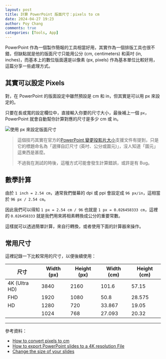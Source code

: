 ```yaml
---
layout: post
title: 計算 PowerPoint 版面尺寸：pixels to cm
date: 2024-04-27 19:23
author: Poy Chang
comments: true
categories: [Tools, App]
---
```


PowerPoint 作為一個製作簡報的工具相當好用，其實作為一個排版工具也很不錯，但缺點就是他的版面尺寸只能用公分 (cm, centimeters) 和英吋 (in, inches)，而基本上的數位版面還是以像素 (px, pixels) 作為基本單位比較好用，這篇分享一些處理方式。

## 其實可以設定 Pixels

對，在 PowerPoint 的版面設定中雖然預設是 cm 和 in，但其實是可以用 px 來設定的。

只要在長或寬的設定欄位中，直接輸入你要的尺寸大小，最後補上一個 `px`，PowerPoint 就會自動幫你計算對應的尺寸是多少 cm 或 in。

![使用 px 來設定版面尺寸](https://i.imgur.com/wFCfP2Q.png)

> 這個技巧其實在官方的[PowerPoint 變更投影片大小](https://support.microsoft.com/zh-tw/office/%E8%AE%8A%E6%9B%B4%E6%8A%95%E5%BD%B1%E7%89%87%E5%A4%A7%E5%B0%8F-040a811c-be43-40b9-8d04-0de5ed79987e)支援文件有提到，只是它的標題命名為「選擇自訂尺寸 (英吋、公分或圖元)」，沒人知道「圖元」這東西是甚麼。
>
> 不過我在測試的時後，這種方式可能會發生計算錯誤，或許是有 Bug。

## 數學計算

由於 `1 inch = 2.54 cm`，通常我們螢幕的 dpi 或 ppi 會設定成 `96 px/in`，這相當於 `96 px / 2.54 cm`。

因此我們可以得知 `1 px = 2.54 cm / 96` 也就是 `1 px = 0.026458333 cm`，這裡的 `0.026458333` 就是我們用來將相素轉換成公分的重要常數。

這樣就可以透過簡單計算，來自行轉換，或者使用下面的計算器來操作。

<div id="app"></div>

<script>
    // 獲取 div 容器的引用
    const appDiv = document.getElementById('app');

    // 建立 Width 欄位
    const widthLabel = document.createElement('label');
    widthLabel.textContent = 'Width: ';
    const widthInput = document.createElement('input');
    widthInput.type = 'text';
    widthInput.placeholder = 'Width';
    widthLabel.appendChild(widthInput);
    appDiv.appendChild(widthLabel);

    // 間隔
    appDiv.appendChild(document.createElement('br'));

    // 建立 Height 欄位
    const heightLabel = document.createElement('label');
    heightLabel.textContent = 'Height: ';
    const heightInput = document.createElement('input');
    heightInput.type = 'text';
    heightInput.placeholder = 'Height';
    heightLabel.appendChild(heightInput);
    appDiv.appendChild(heightLabel);

    // 間隔
    appDiv.appendChild(document.createElement('br'));

    // 顯示處理
    const widthOutput = document.createElement('h2');
    const heightOutput = document.createElement('h2');
    appDiv.appendChild(widthOutput);
    appDiv.appendChild(heightOutput);

    // 處理輸入改變的事件函數
    function handleInput() {
        const rate = 0.026458333;
        const width = parseFloat(widthInput.value);
        const height = parseFloat(heightInput.value);

        // 確保兩個值都是數字
        if (!isNaN(width)) {
            widthOutput.textContent = `Width: ${width * rate} cm`;
        } else {
            widthOutput.textContent = '';
        }
        if (!isNaN(height)) {
            heightOutput.textContent = `Height: ${height * rate} cm`;
        } else {
            heightOutput.textContent = '';
        }
    }

    // 為兩個輸入欄位添加輸入事件監聽器
    heightInput.addEventListener('input', handleInput);
    widthInput.addEventListener('input', handleInput);
</script>

## 常用尺寸

這裡記錄一下比較常用的尺寸，以便後續使用：

| 尺寸          | Width (px) | Height (px) | Width (cm) | Height (cm) |
| ------------- | ---------- | ----------- | ---------- | ----------- |
| 4K (Ultra HD) | 3840       | 2160        | 101.6      | 57.15       |
| FHD           | 1920       | 1080        | 50.8       | 28.575      |
| HD            | 1280       | 720         | 33.867     | 19.05       |
|               | 1024       | 768         | 27.093     | 20.32       |

---

參考資料：

* [How to convert pixels to cm](https://www.youtube.com/watch?v=tlQ9Sh1jYAA)
* [How to export PowerPoint slides to a 4K resolution File](https://www.youtube.com/watch?v=ME0HN8Q8TE4)
* [Change the size of your slides](https://support.microsoft.com/en-us/office/change-the-size-of-your-slides-040a811c-be43-40b9-8d04-0de5ed79987e)